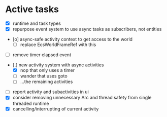 # Active tasks

* [X] runtime and task types
* [X] repurpose event system to use async tasks as subscribers, not entities
* [o] async-safe activity context to get access to the world
	* [ ] replace EcsWorldFrameRef with this
* [ ] remove timer elapsed event
* [.] new activity system with async activities
	* [X] nop that only uses a timer
	* [ ] wander that uses goto
	* [ ] ...the remaining activities
* [ ] report activity and subactivities in ui
* [X] consider removing unnecessary Arc and thread safety from single threaded runtime
* [X] cancelling/interrupting of current activity
